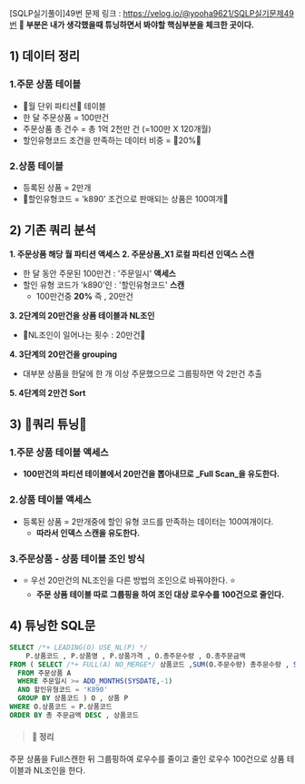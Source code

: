 [SQLP실기풀이]49번
문제 링크 : https://velog.io/@yooha9621/SQLP실기문제49번
**🍎 부분은 내가 생각했을때 튜닝하면서 봐야할 핵심부분을 체크한 곳이다.**

## 1) 데이터 정리
### 1.주문 상품 테이블
- 🍎월 단위 파티션🍎 테이블
- 한 달 주문상품 = 100만건
- 주문상품 총 건수 = 총 1억 2천만 건 (=100만 X 120개월)
- 할인유형코드 조건을 만족하는 데이터 비중 = 🍎20%🍎
### 2.상품 테이블
- 등록된 상품 = 2만개
- 🍎할인유형코드 = 'k890' 조건으로 판매되는 상품은 100여개🍎

## 2) 기존 쿼리 분석
**1. 주문상품 해당 월 파티션 액세스**
**2. 주문상품_X1 로컬 파티션 인덱스 스캔**
- 한 달 동안 주문된 100만건 : '주문일시' **액세스**
- 할인 유형 코드가 'k890'인 : '할인유형코드' **스캔**
   - 100만건중 **20%**  즉 , 20만건
   
**3. 2단계의 20만건을 상품 테이블과 NL조인**
- 🍎NL조인이 일어나는 횟수 : 20만건🍎

**4. 3단계의 20만건을 grouping**
- 대부분 상품을 한달에 한 개 이상 주문했으므로 그룹핑하면 약 2만건 추출

**5. 4단계의 2만건 Sort**

## 3) 🍎쿼리 튜닝🍎
### 1.주문 상품 테이블 액세스
- **100만건의 파티션 테이블에서 20만건을 뽑아내므로 _Full Scan_을 유도한다.**
### 2.상품 테이블 액세스
- 등록된 상품 = 2만개중에 할인 유형 코드를 만족하는 데이터는 100여개이다.
   - **따라서 인덱스 스캔을 유도한다.**
### 3.주문상품 - 상품 테이블 조인 방식
- ⭐️ 우선 20만건의 NL조인을 다른 방법의 조인으로 바꿔야한다. ⭐️
   - **주문 상품 테이블 따로 그룹핑을 하여 조인 대상 로우수를 100건으로 줄인다.** 
   
## 4) 튜닝한 SQL문
   
```sql
SELECT /*+ LEADING(O) USE_NL(P) */
	P.상품코드 , P.상품명 , P.상품가격 , O.총주문수량 , O.총주문금액
FROM ( SELECT /*+ FULL(A) NO_MERGE*/ 상품코드 ,SUM(O.주문수량) 총주문수량 , SUM(O.주문금액) 총주문금액
  FROM 주문상품 A
  WHERE 주문일시 >= ADD_MONTHS(SYSDATE,-1)
  AND 할인유형코드 = 'K890'
  GROUP BY 상품코드 ) O , 상품 P
WHERE O.상품코드 = P.상품코드
ORDER BY 총 주문금액 DESC , 상품코드
```
> #### 🍎 정리
주문 상품을 Full스캔한 뒤 그룹핑하여 로우수를 줄이고
줄인 로우수 100건으로 상품 테이블과 NL조인을 한다.